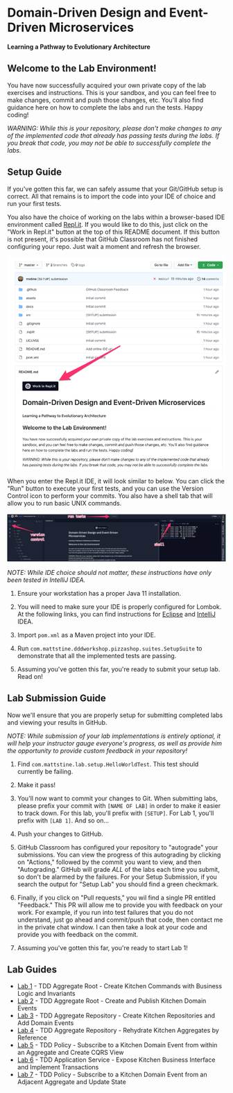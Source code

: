 # Domain-Driven Design and Event-Driven Microservices

**Learning a Pathway to Evolutionary Architecture**

## Welcome to the Lab Environment!

You have now successfully acquired your own private copy of the lab exercises and instructions.
This is your sandbox, and you can feel free to make changes, commit and push those changes, etc.
You'll also find guidance here on how to complete the labs and run the tests. Happy coding!

_WARNING: While this is *your* repository, please don't make changes to any of the implemented code that already has passing tests during the labs.
If you break that code, you may not be able to successfully complete the labs._

## Setup Guide

If you've gotten this far, we can safely assume that your Git/GitHub setup is correct.
All that remains is to import the code into your IDE of choice and run your first tests.

You also have the choice of working on the labs within a browser-based IDE environment
called [Repl.it](https://repl.it). If you would like to do this, just click on the "Work in Repl.it" button
at the top of this README document. If this button is not present, it's possible that GitHub
Classroom has not finished configuring your repo. Just wait a moment and refresh the browser.

![Repl.it Button](assets/repl_it_button.png "Repl.it Button")

When you enter the Repl.it IDE, it will look similar to below. You can click the "Run" button to execute your
first tests, and you can use the Version Control icon to perform your commits. You also have a shell
tab that will allow you to run basic UNIX commands.

![Repl.it Screenshot](assets/repl_it.png "Repl.it Screenshot")

_NOTE: While IDE choice should not matter, these instructions have only been tested in IntelliJ IDEA._

1. Ensure your workstation has a proper Java 11 installation.

1. You will need to make sure your IDE is properly configured for Lombok.
At the following links, you can find instructions for [Eclipse](https://projectlombok.org/setup/eclipse) and [IntelliJ](https://projectlombok.org/setup/intellij) IDEA.

1. Import `pom.xml` as a Maven project into your IDE.

1. Run `com.mattstine.dddworkshop.pizzashop.suites.SetupSuite` to demonstrate that all the implemented tests are passing.

1. Assuming you've gotten this far, you're ready to submit your setup lab. Read on!

## Lab Submission Guide

Now we'll ensure that you are properly setup for submitting completed labs and viewing your results in GitHub.

_NOTE: While submission of your lab implementations is entirely optional, it will help your instructor gauge everyone's progress, as well as provide him the opportunity to provide custom feedback in your repository!_

1. Find `com.mattstine.lab.setup.HelloWorldTest`. This test should currently be failing.

1. Make it pass!

1. You'll now want to commit your changes to Git. When submitting labs, please prefix your commit with `[NAME OF LAB]` in order to make it easier to track down.
For this lab, you'll prefix with `[SETUP]`. For Lab 1, you'll prefix with `[LAB 1]`. And so on...

1. Push your changes to GitHub.

1. GitHub Classroom has configured your repository to "autograde" your submissions. You can view the progress of
   this autograding by clicking on "Actions," followed by the commit you want to view, and then "Autograding."
   GitHub will grade *ALL* of the labs each time you submit, so don't be alarmed by the failures. For your Setup Submission, if you
   search the output for "Setup Lab" you should find a green checkmark.
   
1. Finally, if you click on "Pull requests," you wil find a single PR entitled "Feedback." This PR will allow me to provide
   you with feedback on your work. For example, if you run into test failures that you do not understand, just
   go ahead and commit/push that code, then contact me in the private chat window. I can then take a look at your code and
   provide you with feedback on the commit.

1. Assuming you've gotten this far, you're ready to start Lab 1!

## Lab Guides

* [Lab 1](docs/lab1.adoc) - TDD Aggregate Root - Create Kitchen Commands with Business Logic and Invariants
* [Lab 2](docs/lab2.adoc) - TDD Aggregate Root - Create and Publish Kitchen Domain Events
* [Lab 3](docs/lab3.adoc) - TDD Aggregate Repository - Create Kitchen Repositories and Add Domain Events
* [Lab 4](docs/lab4.adoc) - TDD Aggregate Repository - Rehydrate Kitchen Aggregates by Reference
* [Lab 5](docs/lab5.adoc) - TDD Policy - Subscribe to a Kitchen Domain Event from within an Aggregate and Create CQRS View
* [Lab 6](docs/lab6.adoc) - TDD Application Service - Expose Kitchen Business Interface and Implement Transactions
* [Lab 7](docs/lab7.adoc) - TDD Policy - Subscribe to a Kitchen Domain Event from an Adjacent Aggregate and Update State
